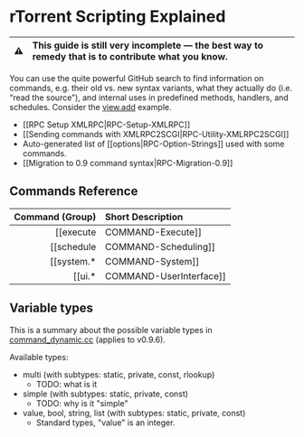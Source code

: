# rTorrent Scripting Explained

:warning: | This guide is still very incomplete — the best way to remedy that is to contribute what you know.
---: | :---

You can use the quite powerful GitHub search to find information on commands, e.g. their old vs. new syntax variants, what they actually do (i.e. “read the source”), and internal uses in predefined methods, handlers, and schedules. 
Consider the [view.add](https://github.com/rakshasa/rtorrent/search?utf8=%E2%9C%93&q=%22view.add%22) example.

 * [[RPC Setup XMLRPC|RPC-Setup-XMLRPC]]
 * [[Sending commands with XMLRPC2SCGI|RPC-Utility-XMLRPC2SCGI]]
 * Auto-generated list of [[options|RPC-Option-Strings]] used with some commands.
 * [[Migration to 0.9 command syntax|RPC-Migration-0.9]]


## Commands Reference

Command (Group) | Short Description
---: | :---
[[execute|COMMAND-Execute]] | Call operating system commands, possibly catching their output for use within rTorrent.
[[schedule|COMMAND-Scheduling]] | Repeatedly execute commands, either in a given frequency, or at certain times.
[[system.*|COMMAND-System]] | Commands related to the operating system and the XMLRPC API.
[[ui.*|COMMAND-UserInterface]] | These commands control aspects of the ‘curses’ UI.


## Variable types

This is a summary about the possible variable types in [command_dynamic.cc](https://github.com/rakshasa/rtorrent/blob/master/src/command_dynamic.cc) (applies to v0.9.6).

Available types:

 * multi (with subtypes: static, private, const, rlookup)
   * TODO: what is it
 * simple (with subtypes: static, private, const)
   * TODO: why is it "simple"
 * value, bool, string, list (with subtypes: static, private, const)
   * Standard types, "value" is an integer.